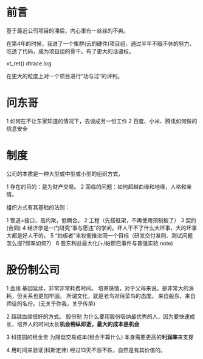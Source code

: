 # 前言

基于最近公司项目的滞后，内心里有一丝丝的不爽。

在第4年的时候，我进了一个集群(云的硬件)项目组，通过半年不眠不休的努力，吃透了代码，成为项目组的骨干。有了更大的话语权。

xt_ret()
dtrace.log

在更大的粒度上对一个项目进行“功与过”的评判。

# 问东哥

1 如何在不让东家知道的情况下，去谈成另一份工作
2 百度、小米、腾讯如何做的信息安全

# 制度

[](http://blog.sina.com.cn/s/blog_618950930100lauy.html)

公司的本质是一种大型或中型或小型的组织方式，

1 存在的目的：是为财产交易。
2 面临的问题：如何超越血缘和地缘，人格和亲情。

组织方式有其基础的法则：

1 管道+接口，高内聚，低耦合。
2 工程（先搭框架，不再使用预制板了）
3 契约(合同)
4 经济学是一门研究“事与愿违”的学问。坏人干不了什么大坏事，大的坏事大都是好人干的。
5 “拍板者”来权衡推进同一个目标（研发交付准则、测试问题怎么提?频率如何?）
6 股东利益最大化(+/帕那巴事件与普强实验 note)

# 股份制公司

1 血缘
  基因延续，非常非常耗费时间。
  培养感情，对于父母来说，是非常大的消耗，但关系也更加牢固。
  所谓文化，就是老鸟对待菜鸟的态度。
  来自股东，来自师徒的名份。(无关乎你我，关乎传承)

2 超越血缘很好的方式。
  股份制
  为什么要用股份吸纳最优秀的人，因为要快速成长，培养人的时间太长**机会稍纵即逝，最大的成本是机会**

3 科技园的租金贵
  为降低交易成本(租金不算什么)
  本身需要更高的**利润率**来支撑

4 用时间来验证(科斯定律)
  经过13天不涨不跌，自然是有其价值的。

